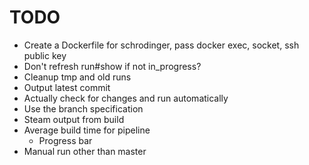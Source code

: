 # TODO

- Create a Dockerfile for schrodinger, pass docker exec, socket, ssh public key
- Don't refresh run#show if not in_progress?
- Cleanup tmp and old runs
- Output latest commit
- Actually check for changes and run automatically
- Use the branch specification
- Steam output from build
- Average build time for pipeline
  - Progress bar
- Manual run other than master
